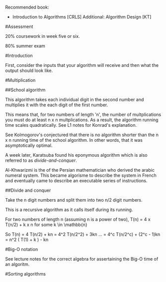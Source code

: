 Recommended book: 
* Introduction to Algorithms [CRLS]
Additional: Algorithm Design [KT]

#Assessment

20\% coursework in week five or six. 

80\% summer exam

#Introduction

First, consider the inputs that your algorithm will receive and then what the output should look like. 

#Multiplication

##School algorithm

This algorithm takes each individual digit in the second number and multiplies it with the each digit of the first number.

This means that, for two numbers of length 'n', the number of multplications you must do at least n x n multplications. As a result, the algorithm running time scales quadratically. See L1 notes for Konrad's explanation. 

See Kolmogorov's conjectured that there is no algorithm shorter than the n x n running time of the school algorithm. In other words, that it was asymptotically optimal.  

A week later, Karatsuba found his eponymous algorithm which is also referred to as *divide-and-conquer*.

Al-Khwarizmi is the of the Persian mathematician who derived the arabic numeral system. This became algorisme to describe the system in French and eventually came to describe an executable series of instructions. 

##Divide and conquer

Take the n digit numbers and split them into two n/2 digit numbers. 

This is a recursive algorithm as it calls itself during its running. 

For two numbers of length n (assuming n is a power of two), T(n) = 4 x T(n/2) + k x n for some k \in \mathbb{n}

So T(n) = 4 T(n/2) + kn
	= 4^2 T(n/2^2) + 3kn
	...
	= 4^c T(n/2^c) + (2^c - 1)kn
	= n^2 ( T(1) + k ) - kn



#Big-O notation

See lecture notes for the correct algebra for assertaining the Big-O time of an algoritm. 


#Sorting algorithms





